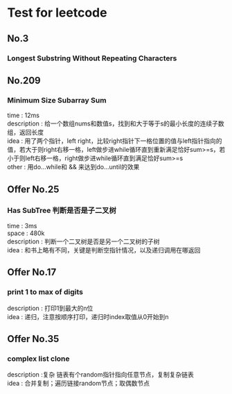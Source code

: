 # Test for leetcode 
## No.3
### Longest Substring Without Repeating Characters 
## No.209 
### Minimum Size Subarray Sum
time : 12ms  
description : 给一个数组nums和数值s，找到和大于等于s的最小长度的连续子数组，返回长度  
idea : 用了两个指针，left right，比较right指针下一格位置的值与left指针指向的值，若大于则right右移一格，left做步进while循环直到重新满足恰好sum>=s，若小于则left右移一格，right做步进while循环直到满足恰好sum>=s   
other : 用do...while和 && 来达到do...until的效果   
## Offer No.25
### Has SubTree 判断是否是子二叉树
time : 3ms   
space : 480k  
description : 判断一个二叉树是否是另一个二叉树的子树  
idea : 和书上略有不同，关键是判断空指针情况，以及递归调用在哪返回  

## Offer No.17
### print 1 to max of digits
description : 打印1到最大的n位   
idea : 递归，注意按顺序打印，递归时index取值从0开始到n   

## Offer No.35
### complex list clone
description :复杂 链表有个random指针指向任意节点，复制复杂链表  
idea : 合并复制；遍历链接random节点；取偶数节点  


